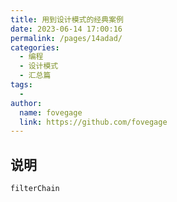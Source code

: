 ```yaml
---
title: 用到设计模式的经典案例
date: 2023-06-14 17:00:16
permalink: /pages/14adad/
categories:
  - 编程
  - 设计模式
  - 汇总篇
tags:
  - 
author: 
  name: fovegage
  link: https://github.com/fovegage
---
```

## 说明

```
filterChain
```